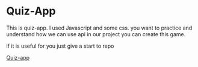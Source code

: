 # Quiz-App
This is quiz-app.
I used Javascript and some css.
you want to practice and understand how we can use api in our project you can create this game.

if it is useful for you just give a start to repo

[Quiz-app](https://pro-quiz-app.herokuapp.com/)

